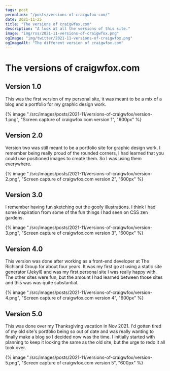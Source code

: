 ```yaml
---
tags: post
permalink: "/posts/versions-of-craigwfox-com/"
date: 2021-11-25
title: "The versions of craigwfox.com"
description: "A look at all the versions of this site."
image: "img/rss/2021-11-versions-of-craigwfox.png"
ogImage: "img/twitter/2021-11-versions-of-craigwfox.png"
ogImageAlt: "The different version of craigwfox.com"
---
```


# The versions of craigwfox.com

## Version 1.0

This was the first version of my personal site, it was meant to be a mix of a blog and a portfolio for my graphic design work.

{% image "./src/images/posts/2021-11/versions-of-craigwfox/version-1.png", "Screen capture of craigwfox.com version 1", "600px" %}

## Version 2.0

Version two was still meant to be a portfolio site for graphic design work. I remember being really proud of the rounded corners, I had learned that you could use positioned images to create them. So I was using them everywhere.

{% image "./src/images/posts/2021-11/versions-of-craigwfox/version-2.png", "Screen capture of craigwfox.com version 2", "600px" %}

## Version 3.0

I remember having fun sketching out the goofy illustrations. I think I had some inspiration from some of the fun things I had seen on CSS zen gardens.

{% image "./src/images/posts/2021-11/versions-of-craigwfox/version-3.png", "Screen capture of craigwfox.com version 3", "600px" %}

## Version 4.0

This version was done after working as a front-end developer at The Richland Group for about four years. It was my first go at using a static site generator (Jekyll) and was my first personal site I was really happy with. The other sites were fun, but the amount I had learned between those sites and this was was quite substantial.

{% image "./src/images/posts/2021-11/versions-of-craigwfox/version-4.png", "Screen capture of craigwfox.com version 4", "600px" %}

## Version 5.0

This was done over my Thanksgiving vacation in Nov 2021. I'd gotten tired of my old site's portfolio being so out of date and was really wanting to finally make a blog so I decided now was the time. I initially started with planning to keep it looking the same as the old site, but the urge to redo it all took over.

{% image "./src/images/posts/2021-11/versions-of-craigwfox/version-5.png", "Screen capture of craigwfox.com version 5", "600px" %}
